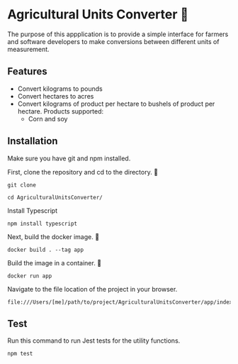 <h1 class="code-line" data-line-start=0 data-line-end=1 ><a id="Agricultural_Units_Converter__0"></a>Agricultural Units Converter 🌽</h1>
<p class="has-line-data" data-line-start="3" data-line-end="4">The purpose of this appplication is to provide a simple interface for farmers and software developers to make conversions between different units of measurement.</p>
<h2 class="code-line" data-line-start=5 data-line-end=6 ><a id="Features_5"></a>Features</h2>
<ul>
<li class="has-line-data" data-line-start="7" data-line-end="8">Convert kilograms to pounds</li>
<li class="has-line-data" data-line-start="8" data-line-end="9">Convert hectares to acres</li>
<li class="has-line-data" data-line-start="9" data-line-end="12">Convert kilograms of product per hectare to bushels of product per hectare. Products supported:
<ul>
<li class="has-line-data" data-line-start="10" data-line-end="12">Corn and soy</li>
</ul>
</li>
</ul>
<h2 class="code-line" data-line-start=12 data-line-end=13 ><a id="Installation_12"></a>Installation</h2>
<p class="has-line-data" data-line-start="14" data-line-end="15">Make sure you have git and npm installed.</p>
<p class="has-line-data" data-line-start="16" data-line-end="17">First, clone the repository and cd to the directory. 👯</p>
<pre><code class="has-line-data" data-line-start="18" data-line-end="20" class="language-sh">git <span class="hljs-built_in">clone</span>
</code></pre>
<pre><code class="has-line-data" data-line-start="21" data-line-end="23" class="language-sh"><span class="hljs-built_in">cd</span> AgriculturalUnitsConverter/
</code></pre>
<p class="has-line-data" data-line-start="23" data-line-end="24">Install Typescript</p>
<pre><code class="has-line-data" data-line-start="25" data-line-end="27" class="language-sh">npm install typescript
</code></pre>
<p class="has-line-data" data-line-start="27" data-line-end="28">Next, build the docker image. 🐳</p>
<pre><code class="has-line-data" data-line-start="29" data-line-end="31" class="language-sh">docker build . --tag app
</code></pre>
<p class="has-line-data" data-line-start="31" data-line-end="32">Build the image in a container. 🥡</p>
<pre><code class="has-line-data" data-line-start="33" data-line-end="35" class="language-sh">docker run app
</code></pre>
<p class="has-line-data" data-line-start="35" data-line-end="36">Navigate to the file location of the project in your browser.</p>
<pre><code class="has-line-data" data-line-start="37" data-line-end="39" class="language-sh">file:///Users/[me]/path/to/project/AgriculturalUnitsConverter/app/index.html
</code></pre>
<h2 class="code-line" data-line-start=43 data-line-end=44 ><a id="Test_43"></a>Test</h2>
<p class="has-line-data" data-line-start="44" data-line-end="45">Run this command to run Jest tests for the utility functions.</p>
<pre><code class="has-line-data" data-line-start="46" data-line-end="48" class="language-sh">npm <span class="hljs-built_in">test</span>
</code></pre>
